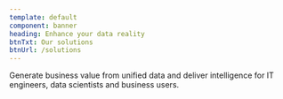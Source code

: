 ```yaml
---
template: default
component: banner
heading: Enhance your data reality
btnTxt: Our solutions
btnUrl: /solutions
---
```


Generate business value from unified data and deliver intelligence for IT engineers, data scientists and business users.

